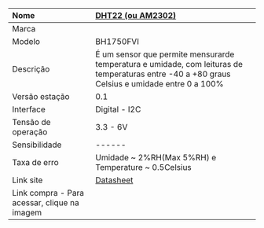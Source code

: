 | Nome | [DHT22 \(ou AM2302\)](https://cdn-shop.adafruit.com/datasheets/Digital+humidity+and+temperature+sensor+AM2302.pdf) |
| :--- | :--- |
| Marca |  |
| Modelo | BH1750FVI |
| Descrição | É um sensor que permite mensurarde temperatura e umidade, com leituras de temperaturas entre -40 a +80 graus Celsius e umidade entre 0 a 100% |
| Versão estação | 0.1 |
| Interface | Digital - I2C |
| Tensão de operação | 3.3 - 6V |
| Sensibilidade | ------ |
| Taxa de erro | Umidade ~ 2%RH(Max 5%RH) e Temperature ~ 0.5Celsius |
| Link site | [Datasheet](https://pt.scribd.com/document/330114210/Rohm-Co-Ltd-Bh1750-datasheet) |
| Link compra - Para acessar, clique na imagem | [](http://www.filipeflop.com/pd-36aec8-sensor-de-luz-bh1750fvi-lux.html) |



